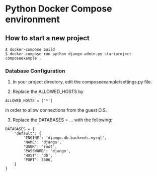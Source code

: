 # Python Docker Compose environment

## How to start a new project

```
$ docker-compose build
$ docker-compose run python django-admin.py startproject composeexample .
```

### Database Configuration

1. In your project directory, edit the composeexample/settings.py file.

2. Replace the ALLOWED_HOSTS by

```
ALLOWED_HOSTS = ['*']
```

in order to allow connections from the guest O.S.

3. Replace the DATABASES = ... with the following:

```
DATABASES = {
    'default': {
        'ENGINE': 'django.db.backends.mysql',
        'NAME': 'django',
        'USER': 'root',
        'PASSWORD': 'django',
        'HOST': 'db',
        'PORT': 3306,
    }
}
```

